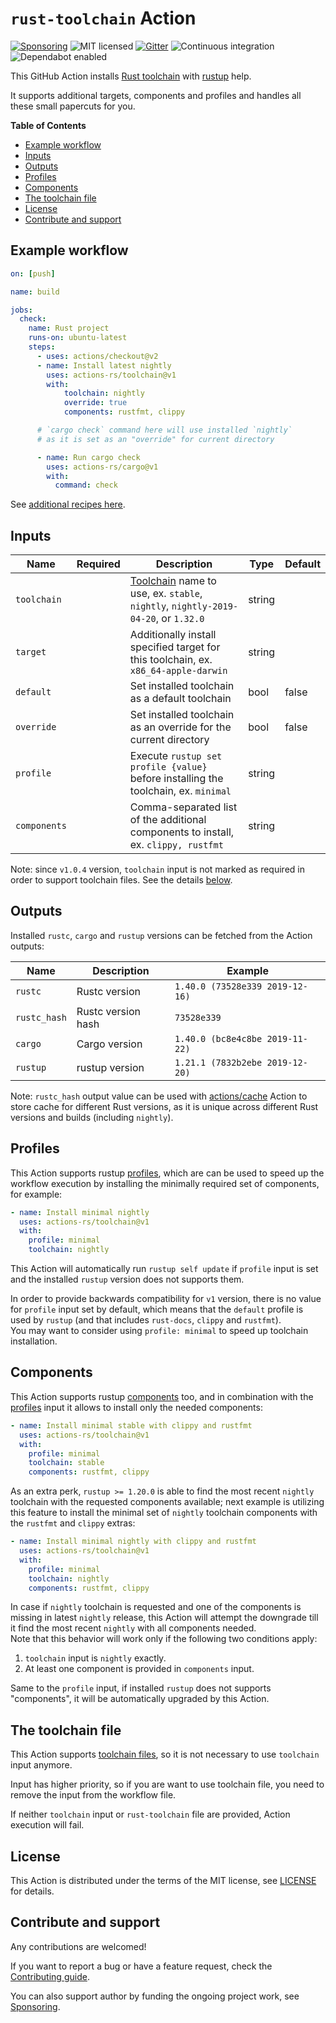 # `rust-toolchain` Action

[![Sponsoring](https://img.shields.io/badge/Support%20it-Say%20%22Thank%20you!%22-blue)](https://actions-rs.github.io/#sponsoring)
![MIT licensed](https://img.shields.io/badge/license-MIT-blue.svg)
[![Gitter](https://badges.gitter.im/actions-rs/community.svg)](https://gitter.im/actions-rs/community)
![Continuous integration](https://github.com/actions-rs/toolchain/workflows/Continuous%20integration/badge.svg)
![Dependabot enabled](https://api.dependabot.com/badges/status?host=github&repo=actions-rs/toolchain)

This GitHub Action installs [Rust toolchain](https://github.com/rust-lang/rustup.rs#toolchain-specification)
with [rustup](https://github.com/rust-lang/rustup) help.

It supports additional targets, components and profiles and handles all
these small papercuts for you.

**Table of Contents**

* [Example workflow](#example-workflow)
* [Inputs](#inputs)
* [Outputs](#outputs)
* [Profiles](#profiles)
* [Components](#components)
* [The toolchain file](#the-toolchain-file)
* [License](#license)
* [Contribute and support](#contribute-and-support)

## Example workflow

```yaml
on: [push]

name: build

jobs:
  check:
    name: Rust project
    runs-on: ubuntu-latest
    steps:
      - uses: actions/checkout@v2
      - name: Install latest nightly
        uses: actions-rs/toolchain@v1
        with:
            toolchain: nightly
            override: true
            components: rustfmt, clippy

      # `cargo check` command here will use installed `nightly`
      # as it is set as an "override" for current directory

      - name: Run cargo check
        uses: actions-rs/cargo@v1
        with:
          command: check
```

See [additional recipes here](https://github.com/actions-rs/meta).

## Inputs

| Name         | Required | Description                                                                                                                                         | Type   | Default |
| ------------ | :------: | ----------------------------------------------------------------------------------------------------------------------------------------------------| ------ | --------|
| `toolchain`  |          | [Toolchain](https://github.com/rust-lang/rustup.rs#toolchain-specification) name to use, ex. `stable`, `nightly`, `nightly-2019-04-20`, or `1.32.0` | string |         |
| `target`     |          | Additionally install specified target for this toolchain, ex. `x86_64-apple-darwin`                                                                 | string |         |
| `default`    |          | Set installed toolchain as a default toolchain                                                                                                      | bool   | false   |
| `override`   |          | Set installed toolchain as an override for the current directory                                                                                    | bool   | false   |
| `profile`    |          | Execute `rustup set profile {value}` before installing the toolchain, ex. `minimal`                                                                 | string |         |
| `components` |          | Comma-separated list of the additional components to install, ex. `clippy, rustfmt`                                                                 | string |         |

Note: since `v1.0.4` version, `toolchain` input is not marked as required
in order to support toolchain files. See the details [below](#the-toolchain-file).

## Outputs

Installed `rustc`, `cargo` and `rustup` versions can be fetched from the Action outputs:

| Name         | Description           | Example                         |
| ------------ | --------------------- | ------------------------------- |
| `rustc`      | Rustc version         | `1.40.0 (73528e339 2019-12-16)` |
| `rustc_hash` | Rustc version hash    | `73528e339`                     |
| `cargo`      | Cargo version         | `1.40.0 (bc8e4c8be 2019-11-22)` |
| `rustup`     | rustup version        | `1.21.1 (7832b2ebe 2019-12-20)` |

Note: `rustc_hash` output value can be used with [actions/cache](https://github.com/actions/cache) Action
to store cache for different Rust versions, as it is unique across different Rust versions and builds (including `nightly`).

## Profiles

This Action supports rustup [profiles](https://blog.rust-lang.org/2019/10/15/Rustup-1.20.0.html#profiles),
which are can be used to speed up the workflow execution by installing the
minimally required set of components, for example:

```yaml
- name: Install minimal nightly
  uses: actions-rs/toolchain@v1
  with:
    profile: minimal
    toolchain: nightly
```

This Action will automatically run `rustup self update` if `profile` input is set
and the installed `rustup` version does not supports them.

In order to provide backwards compatibility for `v1` version,
there is no value for `profile` input set by default,
which means that the `default` profile is used by `rustup`
(and that includes `rust-docs`, `clippy` and `rustfmt`).\
You may want to consider using `profile: minimal` to speed up toolchain installation.

## Components

This Action supports rustup [components](https://blog.rust-lang.org/2019/10/15/Rustup-1.20.0.html#installing-the-latest-compatible-nightly) too,
and in combination with the [profiles](#profiles) input it allows to install only the needed components:

```yaml
- name: Install minimal stable with clippy and rustfmt
  uses: actions-rs/toolchain@v1
  with:
    profile: minimal
    toolchain: stable
    components: rustfmt, clippy
```

As an extra perk, `rustup >= 1.20.0` is able to find the most recent `nightly` toolchain
with the requested components available; next example is utilizing this feature
to install the minimal set of `nightly` toolchain components with the `rustfmt` and `clippy` extras:

```yaml
- name: Install minimal nightly with clippy and rustfmt
  uses: actions-rs/toolchain@v1
  with:
    profile: minimal
    toolchain: nightly
    components: rustfmt, clippy
```

In case if `nightly` toolchain is requested and one of the components is missing in
latest `nightly` release, this Action will attempt the downgrade till it find
the most recent `nightly` with all components needed.\
Note that this behavior will work only if the following two conditions apply:

 1. `toolchain` input is `nightly` exactly.
 2. At least one component is provided in `components` input.

Same to the `profile` input, if installed `rustup` does not supports "components",
it will be automatically upgraded by this Action.

## The toolchain file

This Action supports [toolchain files](https://github.com/rust-lang/rustup#the-toolchain-file),
so it is not necessary to use `toolchain` input anymore.

Input has higher priority, so if you are want to use toolchain file,
you need to remove the input from the workflow file.

If neither `toolchain` input or `rust-toolchain` file are provided,
Action execution will fail.

## License

This Action is distributed under the terms of the MIT license, see [LICENSE](https://github.com/actions-rs/toolchain/blob/master/LICENSE) for details.

## Contribute and support

Any contributions are welcomed!

If you want to report a bug or have a feature request,
check the [Contributing guide](https://github.com/actions-rs/.github/blob/master/CONTRIBUTING.md).

You can also support author by funding the ongoing project work,
see [Sponsoring](https://actions-rs.github.io/#sponsoring).
